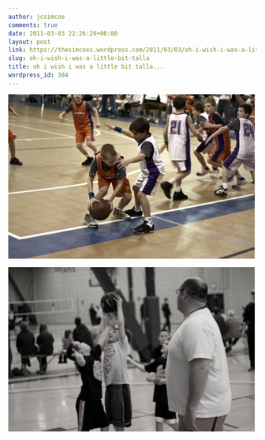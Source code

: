 ```yaml
---
author: jcsimcoe
comments: true
date: 2011-03-03 22:26:29+00:00
layout: post
link: https://thesimcoes.wordpress.com/2011/03/03/oh-i-wish-i-was-a-little-bit-talla/
slug: oh-i-wish-i-was-a-little-bit-talla
title: oh i wish i was a little bit talla...
wordpress_id: 384
---
```


![](/public/assets/tumblr_lhi6b554wc1qb8l8q.jpg)




![](/public/assets/tumblr_lhi6bztIXE1qb8l8q.jpg)
